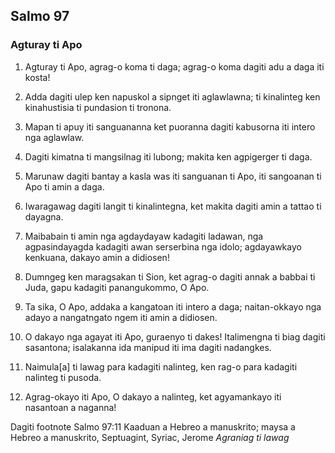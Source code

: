 Salmo 97
--------

### Agturay ti Apo

1. Agturay ti Apo, agrag-o koma ti daga;
   agrag-o koma dagiti adu a daga iti kosta!
2. Adda dagiti ulep ken napuskol a sipnget iti aglawlawna;
   ti kinalinteg ken kinahustisia ti pundasion ti tronona.
3. Mapan ti apuy iti sanguananna
   ket puoranna dagiti kabusorna iti intero nga aglawlaw.
4. Dagiti kimatna ti mangsilnag iti lubong;
   makita ken agpigerger ti daga.
5. Marunaw dagiti bantay a kasla was iti sanguanan ti Apo, iti sangoanan ti Apo ti amin a daga.

6. Iwaragawag dagiti langit ti kinalintegna, ket makita dagiti amin a tattao ti dayagna.
7. Maibabain ti amin nga agdaydayaw kadagiti ladawan, nga agpasindayagda kadagiti awan serserbina nga idolo;
   agdayawkayo kenkuana, dakayo amin a didiosen!

8. Dumngeg ken maragsakan ti Sion, ket agrag-o dagiti annak a babbai ti Juda, gapu kadagiti panangukommo, O Apo.
9. Ta sika, O Apo, addaka a kangatoan iti intero a daga;
   naitan-okkayo nga adayo a nangatngato ngem iti amin a didiosen.

10. O dakayo nga agayat iti Apo, guraenyo ti dakes!
    Italimengna ti biag dagiti sasantona;
    isalakanna ida manipud iti ima dagiti nadangkes.
11. Naimula[a] ti lawag para kadagiti nalinteg, ken rag-o para kadagiti nalinteg ti pusoda.
12. Agrag-okayo iti Apo, O dakayo a nalinteg, ket agyamankayo iti nasantoan a naganna!

Dagiti footnote
Salmo 97:11 Kaaduan a Hebreo a manuskrito; maysa a Hebreo a manuskrito, Septuagint, Syriac, Jerome *Agraniag ti lawag*